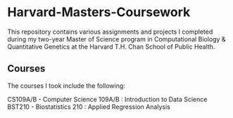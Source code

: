 # Harvard-Masters-Coursework

This repository contains various assignments and projects I completed during my two-year Master of Science program in Computational Biology & Quantitative Genetics at the Harvard T.H. Chan School of Public Health. 

## Courses

The courses I took include the following: 

CS109A/B - Computer Science 109A/B : Introduction to Data Science
BST210 - Biostatistics 210 : Applied Regression Analysis
